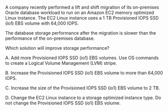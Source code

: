 A company recently performed a lift and shift migration of its on-premises Oracle database workload to run on an Amazon EC2 memory optimized Linux instance. The EC2 Linux instance uses a 1 TB Provisioned IOPS SSD (io1) EBS volume with 64,000 IOPS.

The database storage performance after the migration is slower than the performance of the on-premises database.

Which solution will improve storage performance?

A. Add more Provisioned IOPS SSD (io1) EBS volumes. Use OS commands to create a Logical Volume Management (LVM) stripe.

B. Increase the Provisioned IOPS SSD (io1) EBS volume to more than 64,000 IOPS.

C. Increase the size of the Provisioned IOPS SSD (io1) EBS volume to 2 TB.

D. Change the EC2 Linux instance to a storage optimized instance type. Do not change the Provisioned IOPS SSD (io1) EBS volume.